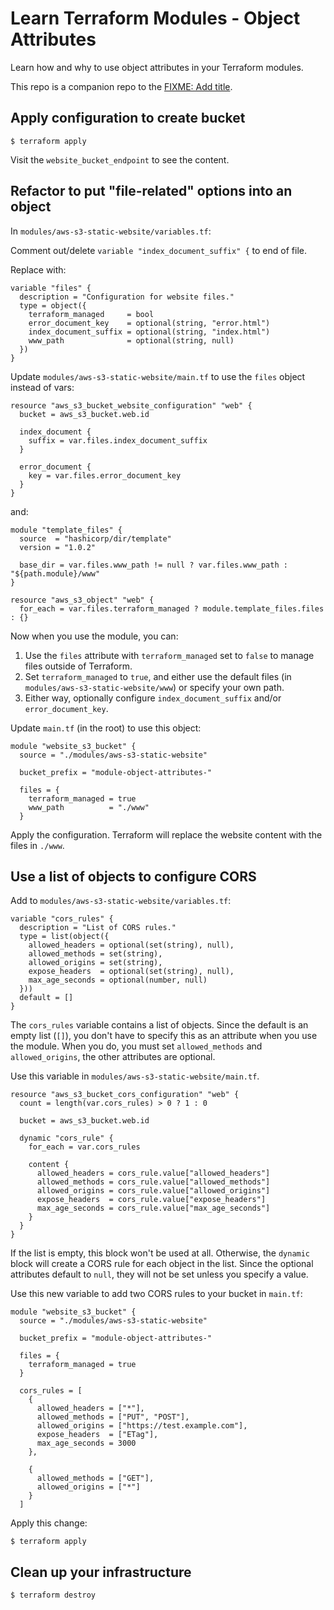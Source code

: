 # Learn Terraform Modules - Object Attributes

Learn how and why to use object attributes in your Terraform modules.

This repo is a companion repo to the [FIXME: Add title](https://learn.hashicorp.com/tutorials/terraform/FIXME?in=terraform/modules).

## Apply configuration to create bucket

```shell-session
$ terraform apply
```

Visit the `website_bucket_endpoint` to see the content.

## Refactor to put "file-related" options into an object

In `modules/aws-s3-static-website/variables.tf`:

Comment out/delete `variable "index_document_suffix" {` to end of file.

Replace with:

```hcl
variable "files" {
  description = "Configuration for website files."
  type = object({
    terraform_managed     = bool
    error_document_key    = optional(string, "error.html")
    index_document_suffix = optional(string, "index.html")
    www_path              = optional(string, null)
  })
}
```

Update `modules/aws-s3-static-website/main.tf` to use the `files` object instead of vars:

```hcl
resource "aws_s3_bucket_website_configuration" "web" {
  bucket = aws_s3_bucket.web.id

  index_document {
    suffix = var.files.index_document_suffix
  }

  error_document {
    key = var.files.error_document_key
  }
}
```

and:

```hcl
module "template_files" {
  source  = "hashicorp/dir/template"
  version = "1.0.2"

  base_dir = var.files.www_path != null ? var.files.www_path : "${path.module}/www"
}

resource "aws_s3_object" "web" {
  for_each = var.files.terraform_managed ? module.template_files.files : {}

```

Now when you use the module, you can:

1. Use the `files` attribute with `terraform_managed` set to `false` to manage files outside of Terraform.
1. Set `terraform_managed` to `true`, and either use the default files (in `modules/aws-s3-static-website/www`) or specify your own path.
1. Either way, optionally configure `index_document_suffix` and/or `error_document_key`.

Update `main.tf` (in the root) to use this object:

```hcl
module "website_s3_bucket" {
  source = "./modules/aws-s3-static-website"

  bucket_prefix = "module-object-attributes-"

  files = {
    terraform_managed = true
    www_path          = "./www"
  }
```

Apply the configuration. Terraform will replace the website content with the files in `./www`.

## Use a list of objects to configure CORS

Add to `modules/aws-s3-static-website/variables.tf`:

```hcl
variable "cors_rules" {
  description = "List of CORS rules."
  type = list(object({
    allowed_headers = optional(set(string), null),
    allowed_methods = set(string),
    allowed_origins = set(string),
    expose_headers  = optional(set(string), null),
    max_age_seconds = optional(number, null)
  }))
  default = []
}
```

The `cors_rules` variable contains a list of objects. Since the default is an empty list (`[]`), you don't have to specify this as an attribute when you use the module. When you do, you must set `allowed_methods` and `allowed_origins`, the other attributes are optional.

Use this variable in `modules/aws-s3-static-website/main.tf`.

```hcl
resource "aws_s3_bucket_cors_configuration" "web" {
  count = length(var.cors_rules) > 0 ? 1 : 0

  bucket = aws_s3_bucket.web.id

  dynamic "cors_rule" {
    for_each = var.cors_rules

    content {
      allowed_headers = cors_rule.value["allowed_headers"]
      allowed_methods = cors_rule.value["allowed_methods"]
      allowed_origins = cors_rule.value["allowed_origins"]
      expose_headers  = cors_rule.value["expose_headers"]
      max_age_seconds = cors_rule.value["max_age_seconds"]
    }
  }
}
```

If the list is empty, this block won't be used at all. Otherwise, the `dynamic`
block will create a CORS rule for each object in the list. Since the optional
attributes default to `null`, they will not be set unless you specify a value.

Use this new variable to add two CORS rules to your bucket in `main.tf`:

```hcl
module "website_s3_bucket" {
  source = "./modules/aws-s3-static-website"

  bucket_prefix = "module-object-attributes-"

  files = {
    terraform_managed = true
  }

  cors_rules = [
    {
      allowed_headers = ["*"],
      allowed_methods = ["PUT", "POST"],
      allowed_origins = ["https://test.example.com"],
      expose_headers  = ["ETag"],
      max_age_seconds = 3000
    },

    {
      allowed_methods = ["GET"],
      allowed_origins = ["*"]
    }
  ]
```

Apply this change:

```shell-session
$ terraform apply
```

## Clean up your infrastructure

```shell-session
$ terraform destroy
```
